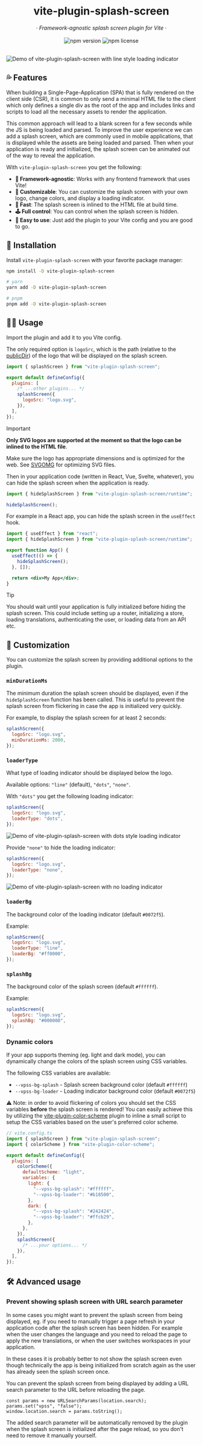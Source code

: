 <h1 align='center'>vite-plugin-splash-screen</h1>

<div align="center" >
  &middot;
  <i>Framework-agnostic splash screen plugin for Vite</i>
  &middot;
  <br/>
  <br/>
  <img alt="npm version" src="https://img.shields.io/npm/v/vite-plugin-splash-screen?style=for-the-badge">
  <img alt="npm license" src="https://img.shields.io/npm/l/vite-plugin-splash-screen?style=for-the-badge">
  <br/>
  <br/>
</div>

![Demo of vite-plugin-splash-screen with line style loading indicator](media/demo-1.gif)

## 💦 Features

When building a Single-Page-Application (SPA) that is fully rendered on the client side (CSR), it is common to only send a minimal HTML file to the client which only defines a single div as the root of the app and includes links and scripts to load all the necessary assets to render the application.

This common approach will lead to a blank screen for a few seconds while the JS is being loaded and parsed. To improve the user experience we can add a splash screen, which are commonly used in mobile applications, that is displayed while the assets are being loaded and parsed. Then when your application is ready and initialized, the splash screen can be animated out of the way to reveal the application.

With `vite-plugin-splash-screen` you get the following:

- **🤹 Framework-agnostic**: Works with any frontend framework that uses Vite!
- **🎨 Customizable**: You can customize the splash screen with your own logo, change colors, and display a loading indicator.
- **🚀 Fast**: The splash screen is inlined to the HTML file at build time.
- **🕹️ Full control**: You can control when the splash screen is hidden.
- **🔮 Easy to use**: Just add the plugin to your Vite config and you are good to go.

## 📲 Installation

Install `vite-plugin-splash-screen` with your favorite package manager:

```sh
npm install -D vite-plugin-splash-screen

# yarn
yarn add -D vite-plugin-splash-screen

# pnpm
pnpm add -D vite-plugin-splash-screen
```

## 🧑‍💻 Usage

Import the plugin and add it to you Vite config.

The only required option is `logoSrc`, which is the path (relative to the [publicDir](https://vitejs.dev/config/shared-options.html#publicdir)) of the logo that will be displayed on the splash screen.

```js
import { splashScreen } from "vite-plugin-splash-screen";

export default defineConfig({
  plugins: [
    /* ...other plugins... */
    splashScreen({
      logoSrc: "logo.svg",
    }),
  ],
});
```

> [!IMPORTANT]  
> **Only SVG logos are supported at the moment so that the logo can be inlined to the HTML file**.
>
> Make sure the logo has appropriate dimensions and is optimized for the web. See [SVGOMG](https://jakearchibald.github.io/svgomg/) for optimizing SVG files.

Then in your application code (written in React, Vue, Svelte, whatever), you can hide the splash screen when the application is ready.

```js
import { hideSplashScreen } from "vite-plugin-splash-screen/runtime";

hideSplashScreen();
```

For example in a React app, you can hide the splash screen in the `useEffect` hook.

```jsx
import { useEffect } from "react";
import { hideSplashScreen } from "vite-plugin-splash-screen/runtime";

export function App() {
  useEffect(() => {
    hideSplashScreen();
  }, []);

  return <div>My App</div>;
}
```

> [!TIP]
> You should wait until your application is fully initialized before hiding the splash screen. This could include setting up a router, initializing a store, loading translations, authenticating the user, or loading data from an API etc.

## 🎨 Customization

You can customize the splash screen by providing additional options to the plugin.

### `minDurationMs`

The minimum duration the splash screen should be displayed, even if the `hideSplashScreen` function has been called.
This is useful to prevent the splash screen from flickering in case the app is initialized very quickly.

For example, to display the splash screen for at least 2 seconds:

```js
splashScreen({
  logoSrc: "logo.svg",
  minDurationMs: 2000,
});
```

### `loaderType`

What type of loading indicator should be displayed below the logo.

Available options: `"line"` (default), `"dots"`, `"none"`.

With `"dots"` you get the following loading indicator:

```js
splashScreen({
  logoSrc: "logo.svg",
  loaderType: "dots",
});
```

![Demo of vite-plugin-splash-screen with dots style loading indicator](media/demo-2.gif)

Provide `"none"` to hide the loading indicator:

```js
splashScreen({
  logoSrc: "logo.svg",
  loaderType: "none",
});
```

![Demo of vite-plugin-splash-screen with no loading indicator](media/demo-3.gif)

### `loaderBg`

The background color of the loading indicator (default `#0072f5`).

Example:

```js
splashScreen({
  logoSrc: "logo.svg",
  loaderType: "line",
  loaderBg: "#ff0000",
});
```

### `splashBg`

The background color of the splash screen (default `#ffffff`).

Example:

```js
splashScreen({
  logoSrc: "logo.svg",
  splashBg: "#000000",
});
```

### Dynamic colors

If your app supports theming (eg. light and dark mode), you can dynamically change the colors of the splash screen using CSS variables.

The following CSS variables are available:

- `--vpss-bg-splash` - Splash screen background color (default `#ffffff`)
- `--vpss-bg-loader` - Loading indicator background color (default `#0072f5`)

⚠️ Note: in order to avoid flickering of colors you should set the CSS variables **before** the splash screen is rendered! You can easily achieve this by utilizing the [vite-plugin-color-scheme](https://github.com/Temzasse/vite-plugin-color-scheme) plugin to inline a small script to setup the CSS variables based on the user's preferred color scheme.

```js
// vite.config.ts
import { splashScreen } from "vite-plugin-splash-screen";
import { colorScheme } from "vite-plugin-color-scheme";

export default defineConfig({
  plugins: [
    colorScheme({
      defaultScheme: "light",
      variables: {
        light: {
          "--vpss-bg-splash": "#ffffff",
          "--vpss-bg-loader": "#b18500",
        },
        dark: {
          "--vpss-bg-splash": "#242424",
          "--vpss-bg-loader": "#ffcb29",
        },
      },
    }),
    splashScreen({
      /* ...your options... */
    }),
  ],
});
```

## 🛠️ Advanced usage

### Prevent showing splash screen with URL search parameter

In some cases you might want to prevent the splash screen from being displayed,
eg. if you need to manually trigger a page refresh in your application code after
the splash screen has been hidden. For example when the user changes the language
and you need to reload the page to apply the new translations, or when the user
switches workspaces in your application.

In these cases it is probably better to not show the splash screen even though
technically the app is being initialized from scratch again as the user has
already seen the splash screen once.

You can prevent the splash screen from being displayed by adding a URL search
parameter to the URL before reloading the page.

```tsx
const params = new URLSearchParams(location.search);
params.set("vpss", "false");
window.location.search = params.toString();
```

The added search parameter will be automatically removed by the plugin when
the splash screen is initialized after the page reload, so you don't need to
remove it manually yourself.
